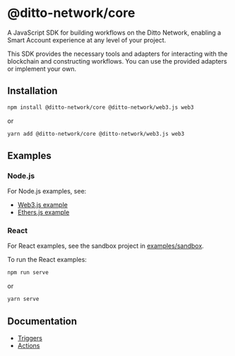 # @ditto-network/core

A JavaScript SDK for building workflows on the Ditto Network, enabling a Smart Account experience at any level of your project.

This SDK provides the necessary tools and adapters for interacting with the blockchain and constructing workflows. You can use the provided adapters or implement your own.


## Installation

```bash
npm install @ditto-network/core @ditto-network/web3.js web3
```

or 

```bash
yarn add @ditto-network/core @ditto-network/web3.js web3
```


## Examples

### Node.js

For Node.js examples, see:

- [Web3.js example](examples/nodejs-example/web3js.ts)
- [Ethers.js example](examples/nodejs-example/ethers.ts)


### React

For React examples, see the sandbox project in [examples/sandbox](https://github.com/dittonetwork/sdk-js/tree/master/examples/sandbox).

To run the React examples:

```bash
npm run serve
```

or 

```bash
yarn serve
```


## Documentation

- [Triggers](src/lib/workflow/triggers/README.md)
- [Actions](src/lib/workflow/actions/README.md)
